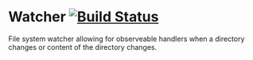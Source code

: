 # Watcher  [![Build Status](https://secure.travis-ci.org/stikmanw/Watcher.png)](http://travis-ci.org/stikmanw/Watcher)
File system watcher allowing for observeable handlers when a directory changes or content of the directory changes.
